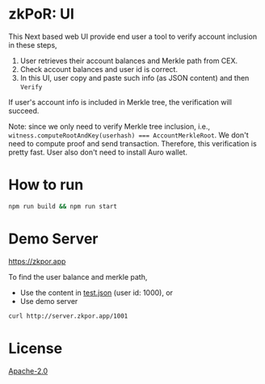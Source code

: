 # zkPoR: UI
This Next based web UI provide end user a tool to verify account inclusion in these steps,

1. User retrieves their account balances and Merkle path from CEX.
2. Check account balances and user id is correct.
2. In this UI, user copy and paste such info (as JSON content) and then `Verify`

If user's account info is included in Merkle tree, the verification will succeed. 

Note: since we only need to verify Merkle tree inclusion, i.e., `witness.computeRootAndKey(userhash) === AccountMerkleRoot`. We don't need to compute proof and send transaction. Therefore, this verification is pretty fast. User also don't need to install Auro wallet.

# How to run 
```sh
npm run build && npm run start
```

# Demo Server
https://zkpor.app

To find the user balance and merkle path,
- Use the content in [test.json](test.json) (user id: 1000), or
- Use demo server 
```sh
curl http://server.zkpor.app/1001
```

# License
[Apache-2.0](LICENSE)
